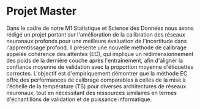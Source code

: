# Projet Master
Dans le cadre de notre M1 Statistique et Science des Données nous avons rédigé un projet portant sur l'amélioration de la calibration des réseaux neuronaux profonds pour une meilleure évaluation de l'incertitude dans l'apprentissage profond. Il présente une nouvelle méthode de calibrage appelée cohérence des attentes (EC), qui implique un redimensionnement des poids de la dernière couche après l'entraînement, afin d'aligner la confiance moyenne de validation avec la proportion moyenne d'étiquettes correctes. 
L'objectif est d'empiriquement démontrer que la méthode EC offre des performances de calibrage comparables à celles de la mise à l'échelle de la température (TS) pour diverses architectures de réseaux neuronaux, tout en nécessitant des ressources similaires en termes d'échantillons de validation et de puissance informatique.
